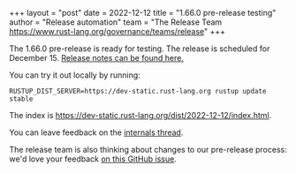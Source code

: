 +++
layout = "post"
date = 2022-12-12
title = "1.66.0 pre-release testing"
author = "Release automation"
team = "The Release Team <https://www.rust-lang.org/governance/teams/release>"
+++

The 1.66.0 pre-release is ready for testing. The release is scheduled for
December 15. [Release notes can be found here.][relnotes]

You can try it out locally by running:

```plain
RUSTUP_DIST_SERVER=https://dev-static.rust-lang.org rustup update stable
```

The index is <https://dev-static.rust-lang.org/dist/2022-12-12/index.html>.

You can leave feedback on the [internals thread](https://internals.rust-lang.org/t/rust-1-66-0-pre-release-testing/17966).

The release team is also thinking about changes to our pre-release process:
we'd love your feedback [on this GitHub issue][feedback].

[relnotes]: https://github.com/rust-lang/rust/blob/stable/RELEASES.md#version-1660-2022-12-15
[feedback]: https://github.com/rust-lang/release-team/issues/16
    
